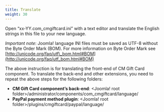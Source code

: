```yaml
---
title: Translate
weight: 30
---
```

Open “xx-YY.com\_cmgiftcard.ini” with a text editor and translate the English strings in this file to your new language.

_Important note_: Joomla! language INI files must be saved as UTF-8 without the Byte Order Mark (BOM). For more information on Byte Order Mark see [http://unicode.org/faq/utf\_bom.html#BOM](http://unicode.org/faq/utf_bom.html#BOM)

The above instruction is for translating the front-end of CM Gift Card component. To translate the back-end and other extensions, you need to repeat the above steps for the following folders:

*   **CM Gift Card component’s back-end**: <Joomla! root folder>/administrator/components/com\_cmgiftcard/language/
*   **PayPal payment method plugin**: <Joomla! root folder>/plugins/cmgiftcard/paypal/language/
